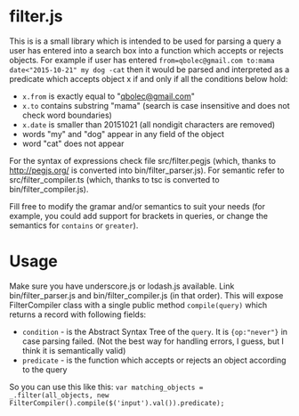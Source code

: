# filter.js


This is is a small library which is intended to be used for parsing a query a user has entered into a search box into a function which accepts or rejects objects.
For example if user has entered `from=qbolec@gmail.com to:mama date<"2015-10-21" my dog -cat` then it would be parsed and interpreted as a predicate which accepts object x if and only if all the conditions below hold:
* `x.from` is exactly equal to "qbolec@gmail.com"
* `x.to` contains substring "mama" (search is case insensitive and does not check word boundaries)
* `x.date` is smaller than 20151021 (all nondigit characters are removed)
* words "my" and "dog" appear in any field of the object
* word "cat" does not appear

For the syntax of expressions check file src/filter.pegjs (which, thanks to http://pegjs.org/ is converted into bin/filter_parser.js).
For semantic refer to src/filter_compiler.ts (which, thanks to tsc is converted to bin/filter_compiler.js).

Fill free to modify the gramar and/or semantics to suit your needs (for example, you could add support for brackets in queries, or change the semantics for `contains` or `greater`).

# Usage

Make sure you have underscore.js or lodash.js available.
Link bin/filter_parser.js and bin/filter_compiler.js (in that order).
This will expose FilterCompiler class with a single public method `compile(query)` which returns a record with following fields:
* `condition` - is the Abstract Syntax Tree of the `query`. It is `{op:"never"}` in case parsing failed. (Not the best way for handling errors, I guess, but I think it is semantically valid)
* `predicate` - is the function which accepts or rejects an object according to the query

So you can use this like this:
`var matching_objects = _.filter(all_objects, new FilterCompiler().compile($('input').val()).predicate);`


